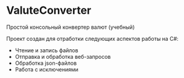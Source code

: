 # ValuteConverter
Простой консольный конвертер валют (учебный)  

Проект создан для отработки следующих аспектов работы на C#:  
- Чтение и запись файлов
- Отправка и обработка веб-запросов
- Обработка json-файлов
- Работа с исключениями
